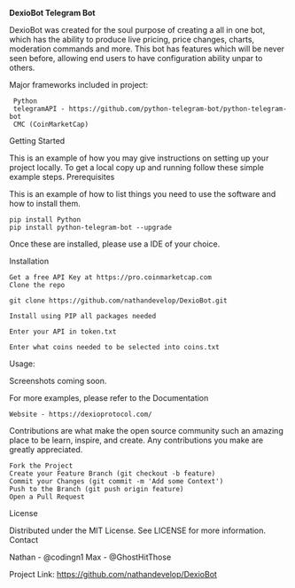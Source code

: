 **DexioBot Telegram Bot**


DexioBot was created for the soul purpose of creating a all in one bot, which has the ability to produce live pricing, price changes, charts, moderation commands and more. This bot has features which will be never seen before, allowing end users to have configuration ability unpar to others.


Major frameworks included in project:
```
 Python
 telegramAPI - https://github.com/python-telegram-bot/python-telegram-bot
 CMC (CoinMarketCap)
```
Getting Started

This is an example of how you may give instructions on setting up your project locally. To get a local copy up and running follow these simple example steps.
Prerequisites

This is an example of how to list things you need to use the software and how to install them.
```
pip install Python
pip install python-telegram-bot --upgrade
```
Once these are installed, please use a IDE of your choice.

Installation

    Get a free API Key at https://pro.coinmarketcap.com
    Clone the repo

    git clone https://github.com/nathandevelop/DexioBot.git

    Install using PIP all packages needed

    Enter your API in token.txt

    Enter what coins needed to be selected into coins.txt

Usage:

Screenshots coming soon.

For more examples, please refer to the Documentation
```
Website - https://dexioprotocol.com/
```
Contributions are what make the open source community such an amazing place to be learn, inspire, and create. Any contributions you make are greatly appreciated.

    Fork the Project
    Create your Feature Branch (git checkout -b feature)
    Commit your Changes (git commit -m 'Add some Context')
    Push to the Branch (git push origin feature)
    Open a Pull Request

License

Distributed under the MIT License. See LICENSE for more information.
Contact

Nathan - @codingn1
Max - @GhostHitThose

Project Link: https://github.com/nathandevelop/DexioBot
